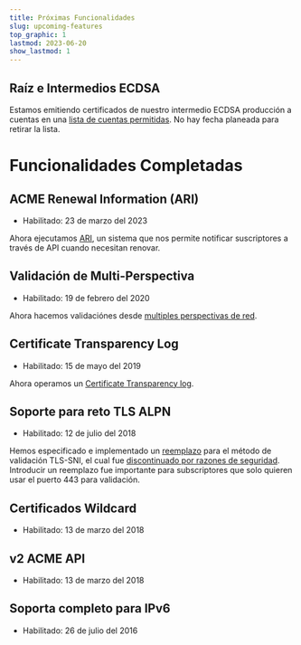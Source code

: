 ```yaml
---
title: Próximas Funcionalidades
slug: upcoming-features
top_graphic: 1
lastmod: 2023-06-20
show_lastmod: 1
---
```


## Raíz e Intermedios ECDSA

Estamos emitiendo certificados de nuestro intermedio ECDSA producción a cuentas en una [lista de cuentas permitidas](https://community.letsencrypt.org/t/ecdsa-availability-in-production-environment/150679). No hay fecha planeada para retirar la lista.

# Funcionalidades Completadas

## ACME Renewal Information (ARI)

* Habilitado: 23 de marzo del 2023

Ahora ejecutamos [ARI](https://letsencrypt.org/2023/03/23/improving-resliiency-and-reliability-with-ari.html), un sistema que nos permite notificar suscriptores a través de API cuando necesitan renovar.

## Validación de Multi-Perspectiva

* Habilitado: 19 de febrero del 2020

Ahora hacemos validaciónes desde [multiples perspectivas de red](https://letsencrypt.org/2020/02/19/multi-perspective-validation.html).

## Certificate Transparency Log

* Habilitado: 15 de mayo del 2019

Ahora operamos un [Certificate Transparency log](/docs/ct-logs).

## Soporte para reto TLS ALPN

* Habilitado: 12 de julio del 2018

Hemos especificado e implementado un [reemplazo](https://tools.ietf.org/html/rfc8737) para el método de validación TLS-SNI, el cual fue [discontinuado por razones de seguridad](https://community.letsencrypt.org/t/important-what-you-need-to-know-about-tls-sni-validation-issues/50811). Introducir un reemplazo fue importante para subscriptores que solo quieren usar el puerto 443 para validación.

## Certificados Wildcard

* Habilitado: 13 de marzo del 2018

## v2 ACME API 

* Habilitado: 13 de marzo del 2018

## Soporta completo para IPv6

* Habilitado: 26 de julio del 2016
